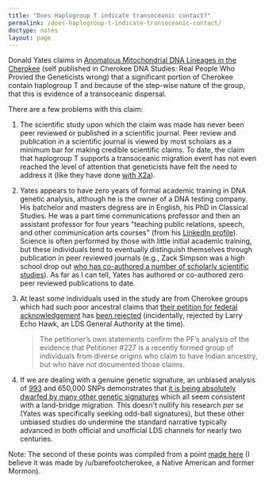 ```yaml
---
title: "Does Haplogroup T indicate transoceanic contact?"
permalink: /does-haplogroup-t-indicate-transoceanic-contact/
doctype: notes
layout: page
---
```


Donald Yates claims in [Anomalous Mitochondrial DNA Lineages in the Cherokee](https://www.academia.edu/9494507/Anomalous_Mitochondrial_DNA_Lineages_in_the_Cherokee) (self published in Cherokee DNA Studies: Real People Who Provied the Geneticists wrong) that a significant portion of Cherokee contain haplogroup T and because of the step-wise nature of the group, that this is evidence of a transoceanic dispersal.

There are a few problems with this claim:

1. The scientific study upon which the claim was made has never been peer reviewed or published in a scientific journal.  Peer review and publication in a scientific journal is viewed by most scholars as a minimum bar for making credible scientific claims.  To date, the claim that haplogroup T supports a transoceanic migration event has not even reached the level of attention that geneticists have felt the need to address it (like they have done [with X2a](https://anthropology.ku.edu/cherry-picked-genetic-data-does-not-support-ancient-trans-atlantic-migration-professor-says)).
2. Yates appears to have zero years of formal academic training in DNA genetic analysis, although he is the owner of a DNA testing company.  His batchelor and masters degress are in English, his PhD in Classical Studies.  He was a part time communications professor and then an assistant professor for four years "teaching public relations, speech, and other communication arts courses" (from his [LinkedIn profile](https://www.linkedin.com/in/donaldnyates/)).  Science is often performed by those with little initial academic training, but these individuals tend to eventually distinguish themselves through publication in peer reviewed journals (e.g., Zack Simpson was a high school drop out [who has co-authored a number of scholarly scientific studies](http://www.mine-control.com/zack/)).  As far as I can tell, Yates has authored or co-authored zero peer reviewed publications to date.
3. At least some individuals used in the study are from Cherokee groups which had such poor ancestral claims that [their petition for federal acknowledgement](https://www.bia.gov/as-ia/ofa/227-ctbdch-tn) has [been rejected](https://www.bia.gov/sites/bia.gov/files/assets/as-ia/ofa/petition/227_ctbdch_TN/227_fd.pdf) (incidentally, rejected by Larry Echo Hawk, an LDS General Authority at the time).

    > The petitioner’s own statements confirm the PF’s analysis of the evidence that Petitioner #227 is
a recently formed group of individuals from diverse origins who claim to have Indian ancestry,
but who have not documented those claims.
4. If we are dealing with a genuine genetic signature, an unbiased analysis of [993](http://journals.plos.org/plosgenetics/article?id=10.1371/journal.pgen.0010070) and 650,000 SNPs demonstrates that [it is being absolutely dwarfed by many other genetic signatures](http://science.sciencemag.org/content/319/5866/1100.full) which all seem consistent with a land-bridge migration.  This doesn't nullify his research _per se_ (Yates was specifically seeking odd-ball signatures), but these other unbiased studies do undermine the standard narrative typically advanced in both official and unofficial LDS channels for nearly two centuries.

Note: The second of these points was compiled from a point [made here](https://www.reddit.com/r/exmormon/comments/2dltni/important_to_know_that_this_article_is_floating/cjqwnok/) (I believe it was made by /u/barefootcherokee, a Native American and former Mormon).
